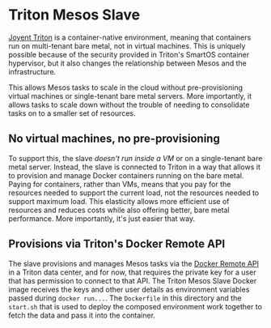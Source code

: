 # Triton Mesos Slave

[Joyent Triton](https://www.joyent.com/triton) is a container-native environment, meaning that containers run on multi-tenant bare metal, not in virtual machines. This is uniquely possible because of the security provided in Triton's SmartOS container hypervisor, but it also changes the relationship between Mesos and the infrastructure.

This allows Mesos tasks to scale in the cloud without pre-provisioning virtual machines or single-tenant bare metal servers. More importantly, it allows tasks to scale down without the trouble of needing to consolidate tasks on to a smaller set of resources.

## No virtual machines, no pre-provisioning

To support this, the slave _doesn't run inside a VM_ or on a single-tenant bare metal server. Instead, the slave is connected to Triton in a way that allows it to provision and manage Docker containers running on the bare metal. Paying for containers, rather than VMs, means that you pay for the resources needed to support the current load, not the resources needed to support maximum load. This elasticity allows more efficient use of resources and reduces costs while also offering better, bare metal performance. More importantly, it's just easier that way.

## Provisions via Triton's Docker Remote API

The slave provisions and manages Mesos tasks via the [Docker Remote API](https://docs.joyent.com/public-cloud/api-access/docker) in a Triton data center, and for now, that requires the private key for a user that has permission to connect to that API. The Triton Mesos Slave Docker image receives the keys and other user details as environment variables passed during `docker run...`. The `Dockerfile` in this directory and the `start.sh` that is used to deploy the composed environment work together to fetch the data and pass it into the container.
